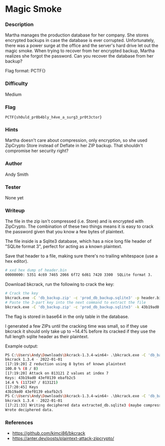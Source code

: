 # Magic Smoke

### Description

Martha manages the production database for her company. She stores encrypted backups in case the database is ever corrupted. Unfortunately, there was a power surge at the office and the server's hard drive let out the magic smoke. When trying to recover from her encrypted backup, Martha realizes she forgot the password. Can you recover the database from her backup?

Flag format: PCTF{}

### Difficulty
Medium

### Flag

`PCTF{sh0uld_pr0b4bly_h4ve_a_surg3_pr0t3ctor}`

### Hints

Martha doesn't care about compression, only encryption, so she used ZipCrypto Store instead of Deflate in her ZIP backup. That shouldn't compromise her security right?

### Author

Andy Smith

### Tester

None yet

### Writeup

The file in the zip isn't compressed (i.e. Store) and is encrypted with ZipCrypto. The combination of these two things means it is easy to crack the password given that you know a few bytes of plaintext.

The file inside is a Sqlite3 database, which has a nice long file header of "SQLite format 3", perfect for acting as a known plaintext.

Save that header to a file, making sure there's no trailing whitespace (use a hex editor).

```bash
# xxd hex dump of header.bin
00000000: 5351 4c69 7465 2066 6f72 6d61 7420 3300  SQLite format 3.
```

Download bkcrack, run the following to crack the key:

```bash
# Crack the key
bkcrack.exe -C 'db_backup.zip' -c 'prod_db_backup.sqlite3' -p header.bin
# Paste the 3-part key into the next command to extract the file
bkcrack.exe -C 'db_backup.zip' -c 'prod_db_backup.sqlite3' -k 43b19ad0 43ef0139 ebafb2c5 -d extracted_db.sqlite3
```

The flag is stored in base64 in the only table in the database.

I generated a few ZIPs until the cracking time was small, so if they use bkcrack it should only take up to ~14.4% before its cracked if they use the full length sqlite header as their plaintext.

Example output:

```bash
PS C:\Users\Andy\Downloads\bkcrack-1.3.4-win64> .\bkcrack.exe -C 'db_backup.zip' -c 'prod_db_backup.sqlite3' -p header.bin
bkcrack 1.3.4 - 2022-01-01
[17:19:20] Z reduction using 8 bytes of known plaintext
100.0 % (8 / 8)
[17:19:20] Attack on 813121 Z values at index 7
Keys: 43b19ad0 43ef0139 ebafb2c5
14.4 % (117247 / 813121)
[17:20:45] Keys
43b19ad0 43ef0139 ebafb2c5
PS C:\Users\Andy\Downloads\bkcrack-1.3.4-win64> .\bkcrack.exe -C 'db_backup.zip' -c 'prod_db_backup.sqlite3' -k 43b19ad0 43ef0139 ebafb2c5 -d extracted_db.sqlite3
bkcrack 1.3.4 - 2022-01-01
[17:21:33] Writing deciphered data extracted_db.sqlite3 (maybe compressed)
Wrote deciphered data.
```

### References

-   https://github.com/kimci86/bkcrack
-   https://anter.dev/posts/plaintext-attack-zipcrypto/
